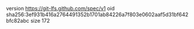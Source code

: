 version https://git-lfs.github.com/spec/v1
oid sha256:3ef931b416a2764491352b1701ab84226a7f803e0602aaf5d31bf642bfc82abc
size 172
